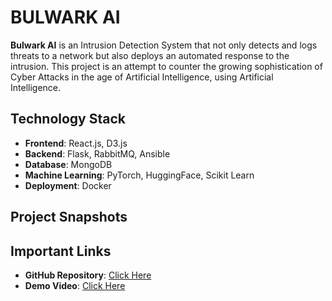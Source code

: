 # BULWARK AI

**Bulwark AI** is an Intrusion Detection System that not only detects and logs threats to a network but also deploys an automated response to the intrusion. This project is an attempt to counter the growing sophistication of Cyber Attacks in the age of Artificial Intelligence, using Artificial Intelligence.

## Technology Stack
- **Frontend**: React.js, D3.js
- **Backend**: Flask, RabbitMQ, Ansible
- **Database**: MongoDB
- **Machine Learning**: PyTorch, HuggingFace, Scikit Learn
- **Deployment**: Docker

## Project Snapshots

## Important Links
- **GitHub Repository**: [Click Here](https://github.com/Adm-2005/Bulwark-AI)
- **Demo Video**: [Click Here]()